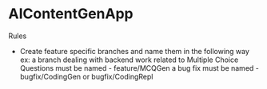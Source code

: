 # AIContentGenApp

Rules
- Create feature specific branches and name them in the following way
  ex: a branch dealing with backend work related to Multiple Choice Questions must be named - feature/MCQGen
  a bug fix must be named - bugfix/CodingGen or bugfix/CodingRepl

